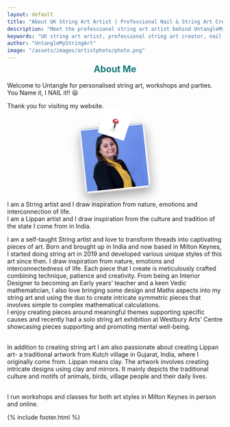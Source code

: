 ```yaml
---
layout: default
title: "About UK String Art Artist | Professional Nail & String Art Creator"
description: "Meet the professional string art artist behind UntangleMyStringArt. Specialising in custom string art, handmade nail art, workshops & bespoke commissions across the UK."
keywords: "UK string art artist, professional string art creator, nail and string art specialist, custom string art artist, handmade string art, bespoke string art commissions, string art expert UK"
author: "UntangleMyStringArt"
image: "/assets/images/artistphoto/photo.png"
---
```



<h2 style="text-align:center; color:#157878; margin-top:calc(1.5em - 40px);">About Me</h2>

Welcome to Untangle for personalised string art, workshops and parties. You Name it, I NAIL it!! 😃


<div class="about-artistic">
Thank you for visiting my website.<br><br>

<!-- Updated layout with SVG board pin image -->
<div style="text-align: center; margin: 20px 0; position: relative;">
    <img src="/assets/images/artistphoto/photo.png" alt="Artist Photo" style="max-width: 150px; height: auto; border-radius: 10px; box-shadow: 0 12px 24px rgba(0, 0, 0, 0.35); transform: rotate(-6deg); border: 2px solid #ddd;">
    <div style="position: absolute; top: -36px; left: 50%; transform: translateX(-50%) rotate(18deg);">
        <img src="/assets/images/board-pin.svg" alt="Board Pin" style="width: 64px; height: 64px; display: block;">
    </div>
    <!-- Small 'push' shadow to make pin feel 3D -->
    <div style="position: absolute; top: 48%; left: 50%; transform: translateX(-50%); width: 90px; height: 40px; border-radius: 50%; box-shadow: 0 10px 18px rgba(0,0,0,0.12); pointer-events: none;"></div>
</div>

<p>I am a String artist and I draw inspiration from nature, emotions and interconnection of life.<br>
I am a Lippan artist and I draw inspiration from the culture and tradition of the state I come from in India.</p>

<p>I am a self-taught String artist and love to transform threads into captivating pieces of art. Born and brought up in India and now based in Milton Keynes, I started doing string art in 2019 and developed various unique styles of this art since then. I draw inspiration from nature, emotions and interconnectedness of life. Each piece that I create is meticulously crafted combining technique, patience and creativity. From being an Interior Designer to becoming an Early years’ teacher and a keen Vedic mathematician, I also love bringing some design and Maths aspects into my string art and using the duo to create intricate symmetric pieces that involves simple to complex mathematical calculations.<br>
I enjoy creating pieces around meaningful themes supporting specific causes and recently had a solo string art exhibition at Westbury Arts’ Centre showcasing pieces supporting and promoting mental well-being.<br><br>

In addition to creating string art I am also passionate about creating Lippan art- a traditional artwork from Kutch village in Gujarat, India, where I originally come from. Lippan means clay. The artwork involves creating intricate designs using clay and mirrors. It mainly depicts the traditional culture and motifs of animals, birds, village people and their daily lives.<br><br>

I run workshops and classes for both art styles in Milton Keynes in person and online.</p>
</div>

{% include footer.html %}
